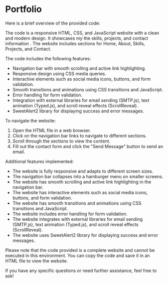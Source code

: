 # Portfolio

Here is a brief overview of the provided code:

The code is a responsive HTML, CSS, and JavaScript website with a clean and modern design. It showcases my the skills, projects, and contact information . The website includes sections for Home, About, Skills, Projects, and Contact.

The code includes the following features:
- Navigation bar with smooth scrolling and active link highlighting.
- Responsive design using CSS media queries.
- Interactive elements such as social media icons, buttons, and form validation.
- Smooth transitions and animations using CSS transitions and JavaScript.
- Error handling for form validation.
- Integration with external libraries for email sending (SMTP.js), text animation (Typed.js), and scroll reveal effects (ScrollReveal).
- SweetAlert2 library for displaying success and error messages.

To navigate the website:
1. Open the HTML file in a web browser.
2. Click on the navigation bar links to navigate to different sections.
3. Scroll through the sections to view the content.
4. Fill out the contact form and click the "Send Message" button to send an email.

Additional features implemented:
- The website is fully responsive and adapts to different screen sizes.
- The navigation bar collapses into a hamburger menu on smaller screens.
- The website has smooth scrolling and active link highlighting in the navigation bar.
- The website has interactive elements such as social media icons, buttons, and form validation.
- The website has smooth transitions and animations using CSS transitions and JavaScript.
- The website includes error handling for form validation.
- The website integrates with external libraries for email sending (SMTP.js), text animation (Typed.js), and scroll reveal effects (ScrollReveal).
- The website uses SweetAlert2 library for displaying success and error messages.

Please note that the code provided is a complete website and cannot be executed in this environment. You can copy the code and save it in an HTML file to view the website.

If you have any specific questions or need further assistance, feel free to ask!
